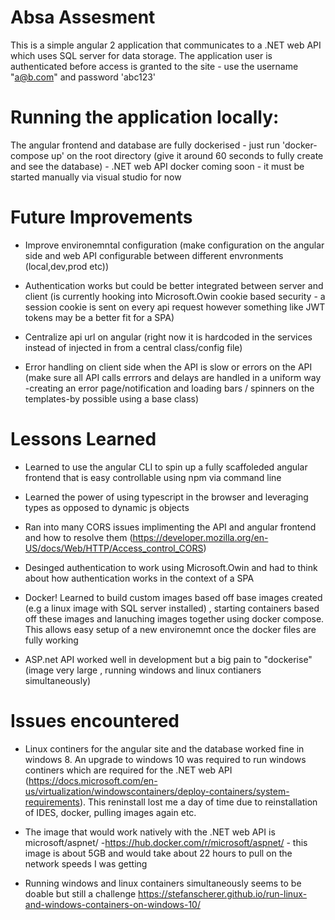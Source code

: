# Absa Assesment

This is a simple angular 2 application that communicates to a .NET web API which uses SQL server for data storage.
The application user is authenticated before access is granted to the site - use the username "a@b.com" and password 'abc123'

# Running the application locally:

The angular frontend and database are fully dockerised - just run 'docker-compose up' on the root directory (give it around 60 seconds to fully create and see the database) - .NET web API docker coming soon - it must be started manually via visual studio for now


# Future Improvements
- Improve environemntal configuration (make configuration on the angular side and web API configurable between different envronments (local,dev,prod etc))

- Authentication works but could be better integrated between server and client (is currently hooking into Microsoft.Owin cookie based security - a session cookie is sent on every api request however something like JWT tokens may be a better fit for a SPA)

- Centralize api url on angular (right now it is hardcoded in the services instead of injected in from a central class/config file)

- Error handling on client side when the API is slow or errors on the API (make sure all API calls errrors and delays are handled in a uniform way -creating an error page/notification and loading bars / spinners on the templates-by possible using a base class)

# Lessons Learned

- Learned to use the angular CLI to spin up a fully scaffoleded angular frontend that is easy controllable using npm via command line

- Learned the power of using typescript in the browser and leveraging types as opposed to dynamic js objects

- Ran into many CORS issues implimenting the API and angular frontend and how to resolve them (https://developer.mozilla.org/en-US/docs/Web/HTTP/Access_control_CORS)

- Desinged authentication to work using Microsoft.Owin and had to think about how authentication works in the context of a SPA

- Docker! Learned to build custom images based off base images created (e.g a linux image with SQL server installed) , starting containers based off these images and lanuching images together using docker compose. This allows easy setup of a new environemnt once the docker files are fully working

- ASP.net API worked well in development but a big pain to "dockerise" (image very large , running windows and linux contianers simultaneously)

# Issues encountered

- Linux continers for the angular site and the database worked fine in windows 8. An upgrade to windows 10 was required to run windows continers which are required for the .NET web API (https://docs.microsoft.com/en-us/virtualization/windowscontainers/deploy-containers/system-requirements). This reninstall lost me a day of time due to reinstallation of IDES, docker, pulling images again etc.

- The image that would work natively with the .NET web API is microsoft/aspnet/ -https://hub.docker.com/r/microsoft/aspnet/ - this image is about 5GB and would take about 22 hours to pull on the network speeds I was getting

- Running windows and linux containers simultaneously seems to be doable but still a challenge https://stefanscherer.github.io/run-linux-and-windows-containers-on-windows-10/

	
